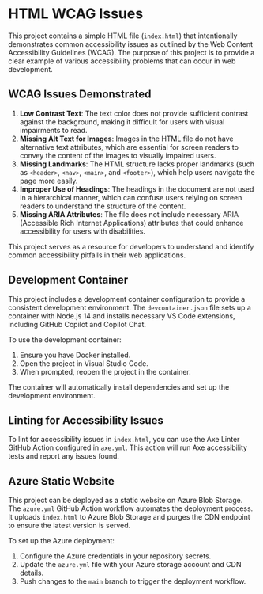 # HTML WCAG Issues

This project contains a simple HTML file (`index.html`) that intentionally demonstrates common accessibility issues as outlined by the Web Content Accessibility Guidelines (WCAG). The purpose of this project is to provide a clear example of various accessibility problems that can occur in web development.

## WCAG Issues Demonstrated

1. **Low Contrast Text**: The text color does not provide sufficient contrast against the background, making it difficult for users with visual impairments to read.
2. **Missing Alt Text for Images**: Images in the HTML file do not have alternative text attributes, which are essential for screen readers to convey the content of the images to visually impaired users.
3. **Missing Landmarks**: The HTML structure lacks proper landmarks (such as `<header>`, `<nav>`, `<main>`, and `<footer>`), which help users navigate the page more easily.
4. **Improper Use of Headings**: The headings in the document are not used in a hierarchical manner, which can confuse users relying on screen readers to understand the structure of the content.
5. **Missing ARIA Attributes**: The file does not include necessary ARIA (Accessible Rich Internet Applications) attributes that could enhance accessibility for users with disabilities.

This project serves as a resource for developers to understand and identify common accessibility pitfalls in their web applications.

## Development Container

This project includes a development container configuration to provide a consistent development environment. The `devcontainer.json` file sets up a container with Node.js 14 and installs necessary VS Code extensions, including GitHub Copilot and Copilot Chat.

To use the development container:
1. Ensure you have Docker installed.
2. Open the project in Visual Studio Code.
3. When prompted, reopen the project in the container.

The container will automatically install dependencies and set up the development environment.

## Linting for Accessibility Issues

To lint for accessibility issues in `index.html`, you can use the Axe Linter GitHub Action configured in `axe.yml`. This action will run Axe accessibility tests and report any issues found.

## Azure Static Website

This project can be deployed as a static website on Azure Blob Storage. The `azure.yml` GitHub Action workflow automates the deployment process. It uploads `index.html` to Azure Blob Storage and purges the CDN endpoint to ensure the latest version is served.

To set up the Azure deployment:
1. Configure the Azure credentials in your repository secrets.
2. Update the `azure.yml` file with your Azure storage account and CDN details.
3. Push changes to the `main` branch to trigger the deployment workflow.
